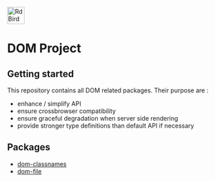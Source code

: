 [<img src="https://rawgit.com/RdBird/rdbird.io/master/RDBIRD_logo.svg" alt="RdBird Project" height="40" />](//rdbird.io)

# DOM Project

## Getting started

This repository contains all DOM related packages. 
Their purpose are :
*   enhance / simplify API
*   ensure crossbrowser compatibility
*   ensure graceful degradation when server side rendering
*   provide stronger type definitions than default API if necessary

## Packages

*   [dom-classnames](./packages/dom-classnames/README.md)
*   [dom-file](./packages/dom-file/README.md)
